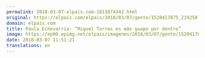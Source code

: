 ```yaml
---
permalink: 2018-03-07-elpais.com-1813874342.html
original: https://elpais.com/elpais/2018/03/07/gente/1520417875_219258.html#?ref=rss&format=simple&link=link
domain: elpais.com
title: Paula Echevarría: “Miguel Torres es más guapo por dentro”
image: https://ep00.epimg.net/elpais/imagenes/2018/03/07/gente/1520417875_219258_1520418044_rrss_normal.jpg
date: 2018-03-07 11:51:21
translations: en
---
```


